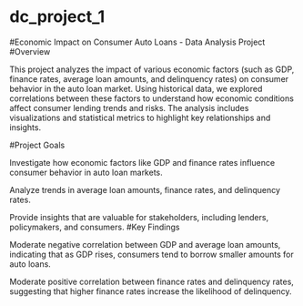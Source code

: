 # dc_project_1

#Economic Impact on Consumer Auto Loans - Data Analysis Project
#Overview

This project analyzes the impact of various economic factors (such as GDP, finance rates, average loan amounts, and delinquency rates) on consumer behavior in the auto loan market. Using historical data, we explored correlations between these factors to understand how economic conditions affect consumer lending trends and risks. The analysis includes visualizations and statistical metrics to highlight key relationships and insights.

#Project Goals

Investigate how economic factors like GDP and finance rates influence consumer behavior in auto loan markets.

Analyze trends in average loan amounts, finance rates, and delinquency rates.

Provide insights that are valuable for stakeholders, including lenders, policymakers, and consumers.
#Key Findings

Moderate negative correlation between GDP and average loan amounts, indicating that as GDP rises, consumers tend to borrow smaller amounts for auto loans.

Moderate positive correlation between finance rates and delinquency rates, suggesting that higher finance rates increase the likelihood of delinquency.
